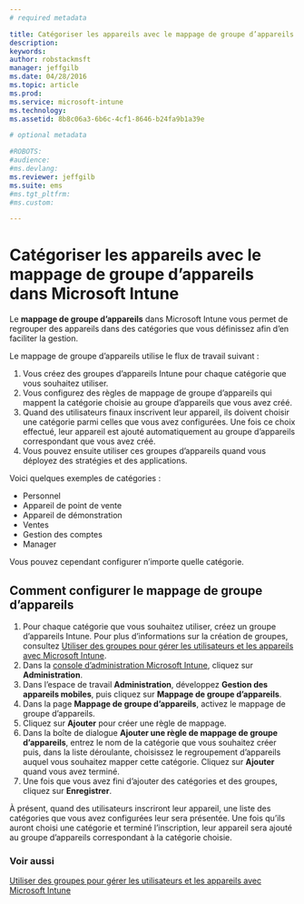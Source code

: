 ```yaml
---
# required metadata

title: Catégoriser les appareils avec le mappage de groupe d’appareils | Microsoft Intune
description:
keywords:
author: robstackmsft
manager: jeffgilb
ms.date: 04/28/2016
ms.topic: article
ms.prod:
ms.service: microsoft-intune
ms.technology:
ms.assetid: 8b8c06a3-6b6c-4cf1-8646-b24fa9b1a39e

# optional metadata

#ROBOTS:
#audience:
#ms.devlang:
ms.reviewer: jeffgilb
ms.suite: ems
#ms.tgt_pltfrm:
#ms.custom:

---
```


# Catégoriser les appareils avec le mappage de groupe d’appareils dans Microsoft Intune
Le **mappage de groupe d’appareils** dans Microsoft Intune vous permet de regrouper des appareils dans des catégories que vous définissez afin d’en faciliter la gestion. 

Le mappage de groupe d’appareils utilise le flux de travail suivant :
1. Vous créez des groupes d’appareils Intune pour chaque catégorie que vous souhaitez utiliser.
2. Vous configurez des règles de mappage de groupe d’appareils qui mappent la catégorie choisie au groupe d’appareils que vous avez créé.
3. Quand des utilisateurs finaux inscrivent leur appareil, ils doivent choisir une catégorie parmi celles que vous avez configurées. Une fois ce choix effectué, leur appareil est ajouté automatiquement au groupe d’appareils correspondant que vous avez créé.
4. Vous pouvez ensuite utiliser ces groupes d’appareils quand vous déployez des stratégies et des applications.

Voici quelques exemples de catégories :
* Personnel
* Appareil de point de vente
* Appareil de démonstration
* Ventes
* Gestion des comptes
* Manager

Vous pouvez cependant configurer n’importe quelle catégorie.

## Comment configurer le mappage de groupe d’appareils
1. Pour chaque catégorie que vous souhaitez utiliser, créez un groupe d’appareils Intune. Pour plus d’informations sur la création de groupes, consultez [Utiliser des groupes pour gérer les utilisateurs et les appareils avec Microsoft Intune](use-groups-to-manage-users-and-devices-with-microsoft-intune.md).
2. Dans la [console d’administration Microsoft Intune](https://manage.microsoft.com), cliquez sur **Administration**.
3. Dans l’espace de travail **Administration**, développez **Gestion des appareils mobiles**, puis cliquez sur **Mappage de groupe d’appareils**.
4. Dans la page **Mappage de groupe d’appareils**, activez le mappage de groupe d’appareils.
5. Cliquez sur **Ajouter** pour créer une règle de mappage.
6. Dans la boîte de dialogue **Ajouter une règle de mappage de groupe d’appareils**, entrez le nom de la catégorie que vous souhaitez créer puis, dans la liste déroulante, choisissez le regroupement d’appareils auquel vous souhaitez mapper cette catégorie. Cliquez sur **Ajouter** quand vous avez terminé.
7. Une fois que vous avez fini d’ajouter des catégories et des groupes, cliquez sur **Enregistrer**.

À présent, quand des utilisateurs inscriront leur appareil, une liste des catégories que vous avez configurées leur sera présentée. Une fois qu’ils auront choisi une catégorie et terminé l’inscription, leur appareil sera ajouté au groupe d’appareils correspondant à la catégorie choisie.

### Voir aussi
[Utiliser des groupes pour gérer les utilisateurs et les appareils avec Microsoft Intune](use-groups-to-manage-users-and-devices-with-microsoft-intune.md)

<!--HONumber=Jun16_HO1-->



